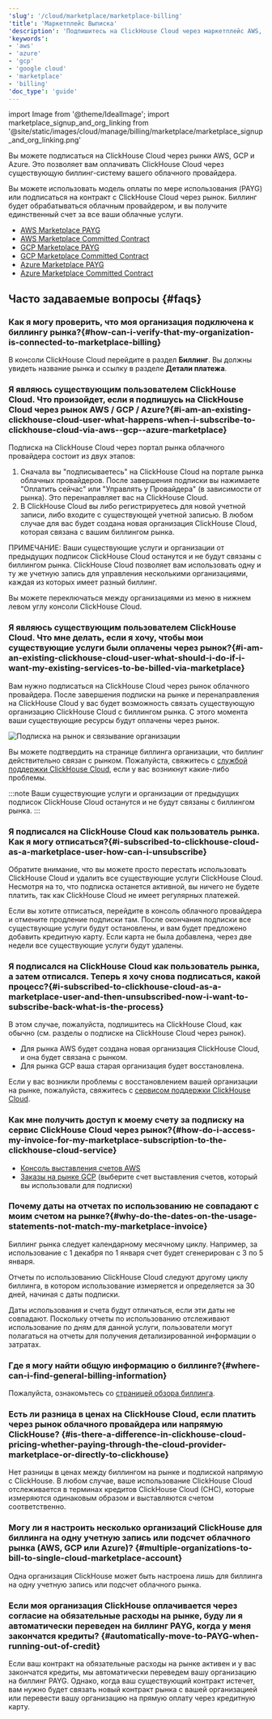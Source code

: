 ```yaml
---
'slug': '/cloud/marketplace/marketplace-billing'
'title': 'Маркетплейс Выписка'
'description': 'Подпишитесь на ClickHouse Cloud через маркетплейс AWS, GCP и Azure.'
'keywords':
- 'aws'
- 'azure'
- 'gcp'
- 'google cloud'
- 'marketplace'
- 'billing'
'doc_type': 'guide'
---
```


import Image from '@theme/IdealImage';
import marketplace_signup_and_org_linking from '@site/static/images/cloud/manage/billing/marketplace/marketplace_signup_and_org_linking.png'

Вы можете подписаться на ClickHouse Cloud через рынки AWS, GCP и Azure. Это позволяет вам оплачивать ClickHouse Cloud через существующую биллинг-систему вашего облачного провайдера.

Вы можете использовать модель оплаты по мере использования (PAYG) или подписаться на контракт с ClickHouse Cloud через рынок. Биллинг будет обрабатываться облачным провайдером, и вы получите единственный счет за все ваши облачные услуги.

- [AWS Marketplace PAYG](/cloud/billing/marketplace/aws-marketplace-payg)
- [AWS Marketplace Committed Contract](/cloud/billing/marketplace/aws-marketplace-committed-contract)
- [GCP Marketplace PAYG](/cloud/billing/marketplace/gcp-marketplace-payg)
- [GCP Marketplace Committed Contract](/cloud/billing/marketplace/gcp-marketplace-committed-contract)
- [Azure Marketplace PAYG](/cloud/billing/marketplace/azure-marketplace-payg)
- [Azure Marketplace Committed Contract](/cloud/billing/marketplace/azure-marketplace-committed-contract)

## Часто задаваемые вопросы {#faqs}

### Как я могу проверить, что моя организация подключена к биллингу рынка?​ {#how-can-i-verify-that-my-organization-is-connected-to-marketplace-billing}

В консоли ClickHouse Cloud перейдите в раздел **Биллинг**. Вы должны увидеть название рынка и ссылку в разделе **Детали платежа**.

### Я являюсь существующим пользователем ClickHouse Cloud. Что произойдет, если я подпишусь на ClickHouse Cloud через рынок AWS / GCP / Azure?​ {#i-am-an-existing-clickhouse-cloud-user-what-happens-when-i-subscribe-to-clickhouse-cloud-via-aws--gcp--azure-marketplace}

Подписка на ClickHouse Cloud через портал рынка облачного провайдера состоит из двух этапов:
1. Сначала вы "подписываетесь" на ClickHouse Cloud на портале рынка облачных провайдеров. После завершения подписки вы нажимаете "Оплатить сейчас" или "Управлять у Провайдера" (в зависимости от рынка). Это перенаправляет вас на ClickHouse Cloud.
2. В ClickHouse Cloud вы либо регистрируетесь для новой учетной записи, либо входите с существующей учетной записью. В любом случае для вас будет создана новая организация ClickHouse Cloud, которая связана с вашим биллингом рынка.

ПРИМЕЧАНИЕ: Ваши существующие услуги и организации от предыдущих подписок ClickHouse Cloud останутся и не будут связаны с биллингом рынка. ClickHouse Cloud позволяет вам использовать одну и ту же учетную запись для управления несколькими организациями, каждая из которых имеет разный биллинг.

Вы можете переключаться между организациями из меню в нижнем левом углу консоли ClickHouse Cloud.

### Я являюсь существующим пользователем ClickHouse Cloud. Что мне делать, если я хочу, чтобы мои существующие услуги были оплачены через рынок?​ {#i-am-an-existing-clickhouse-cloud-user-what-should-i-do-if-i-want-my-existing-services-to-be-billed-via-marketplace}

Вам нужно подписаться на ClickHouse Cloud через рынок облачного провайдера. После завершения подписки на рынке и перенаправления на ClickHouse Cloud у вас будет возможность связать существующую организацию ClickHouse Cloud с биллингом рынка. С этого момента ваши существующие ресурсы будут оплачены через рынок.

<Image img={marketplace_signup_and_org_linking} size='md' alt='Подписка на рынок и связывание организации' border/>

Вы можете подтвердить на странице биллинга организации, что биллинг действительно связан с рынком. Пожалуйста, свяжитесь с [службой поддержки ClickHouse Cloud](https://clickhouse.com/support/program), если у вас возникнут какие-либо проблемы.

:::note
Ваши существующие услуги и организации от предыдущих подписок ClickHouse Cloud останутся и не будут связаны с биллингом рынка.
:::

### Я подписался на ClickHouse Cloud как пользователь рынка. Как я могу отписаться?​ {#i-subscribed-to-clickhouse-cloud-as-a-marketplace-user-how-can-i-unsubscribe}

Обратите внимание, что вы можете просто перестать использовать ClickHouse Cloud и удалить все существующие услуги ClickHouse Cloud. Несмотря на то, что подписка останется активной, вы ничего не будете платить, так как ClickHouse Cloud не имеет регулярных платежей.

Если вы хотите отписаться, перейдите в консоль облачного провайдера и отмените продление подписки там. После окончания подписки все существующие услуги будут остановлены, и вам будет предложено добавить кредитную карту. Если карта не была добавлена, через две недели все существующие услуги будут удалены.

### Я подписался на ClickHouse Cloud как пользователь рынка, а затем отписался. Теперь я хочу снова подписаться, какой процесс?​ {#i-subscribed-to-clickhouse-cloud-as-a-marketplace-user-and-then-unsubscribed-now-i-want-to-subscribe-back-what-is-the-process}

В этом случае, пожалуйста, подпишитесь на ClickHouse Cloud, как обычно (см. разделы о подписке на ClickHouse Cloud через рынок).

- Для рынка AWS будет создана новая организация ClickHouse Cloud, и она будет связана с рынком.
- Для рынка GCP ваша старая организация будет восстановлена.

Если у вас возникли проблемы с восстановлением вашей организации на рынке, пожалуйста, свяжитесь с [сервисом поддержки ClickHouse Cloud](https://clickhouse.com/support/program).

### Как мне получить доступ к моему счету за подписку на сервис ClickHouse Cloud через рынок?​ {#how-do-i-access-my-invoice-for-my-marketplace-subscription-to-the-clickhouse-cloud-service}

- [Консоль выставления счетов AWS](https://us-east-1.console.aws.amazon.com/billing/home)
- [Заказы на рынке GCP](https://console.cloud.google.com/marketplace/orders) (выберите счет выставления счетов, который вы использовали для подписки)

### Почему даты на отчетах по использованию не совпадают с моим счетом на рынке?​ {#why-do-the-dates-on-the-usage-statements-not-match-my-marketplace-invoice}

Биллинг рынка следует календарному месячному циклу. Например, за использование с 1 декабря по 1 января счет будет сгенерирован с 3 по 5 января.

Отчеты по использованию ClickHouse Cloud следуют другому циклу биллинга, в котором использование измеряется и определяется за 30 дней, начиная с даты подписки.

Даты использования и счета будут отличаться, если эти даты не совпадают. Поскольку отчеты по использованию отслеживают использование по дням для данной услуги, пользователи могут полагаться на отчеты для получения детализированной информации о затратах.

### Где я могу найти общую информацию о биллинге?​ {#where-can-i-find-general-billing-information}

Пожалуйста, ознакомьтесь со [страницей обзора биллинга](/cloud/manage/billing).

### Есть ли разница в ценах на ClickHouse Cloud, если платить через рынок облачного провайдера или напрямую ClickHouse? {#is-there-a-difference-in-clickhouse-cloud-pricing-whether-paying-through-the-cloud-provider-marketplace-or-directly-to-clickhouse}

Нет разницы в ценах между биллингом на рынке и подпиской напрямую с ClickHouse. В любом случае, ваше использование ClickHouse Cloud отслеживается в терминах кредитов ClickHouse Cloud (CHC), которые измеряются одинаковым образом и выставляются счетом соответственно.

### Могу ли я настроить несколько организаций ClickHouse для биллинга на одну учетную запись или подсчет облачного рынка (AWS, GCP или Azure)? {#multiple-organizations-to-bill-to-single-cloud-marketplace-account}

Одна организация ClickHouse может быть настроена лишь для биллинга на одну учетную запись или подсчет облачного рынка.

### Если моя организация ClickHouse оплачивается через согласие на обязательные расходы на рынке, буду ли я автоматически переведен на биллинг PAYG, когда у меня закончатся кредиты? {#automatically-move-to-PAYG-when-running-out-of-credit}

Если ваш контракт на обязательные расходы на рынке активен и у вас закончатся кредиты, мы автоматически переведем вашу организацию на биллинг PAYG. Однако, когда ваш существующий контракт истечет, вам нужно будет связать новый контракт рынка с вашей организацией или перевести вашу организацию на прямую оплату через кредитную карту.
